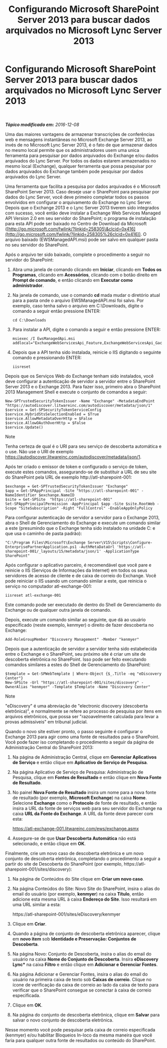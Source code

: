 ﻿---
title: Configurando Microsoft SharePoint Server 2013 para buscar dados arquivados no Microsoft Lync Server 2013
TOCTitle: Configurando Microsoft SharePoint Server 2013 para buscar dados arquivados no Microsoft Lync Server 2013
ms:assetid: 17f49365-8778-4962-a41b-f96faf6902f1
ms:mtpsurl: https://technet.microsoft.com/pt-br/library/JJ687978(v=OCS.15)
ms:contentKeyID: 49886116
ms.date: 12/10/2016
mtps_version: v=OCS.15
ms.translationtype: HT
---

# Configurando Microsoft SharePoint Server 2013 para buscar dados arquivados no Microsoft Lync Server 2013

 

_**Tópico modificado em:** 2016-12-08_

Uma das maiores vantagens de armazenar transcrições de conferências web e mensagens instantâneas no Microsoft Exchange Server 2013, ao invés de no Microsoft Lync Server 2013, é o fato de que armazenar dados no mesmo local permite que os administradores usem uma unica ferramenta para pesquisar por dados arquivados do Exchange e/ou dados arquivados do Lync Server. Por todos os dados estarem armazenados no mesmo local (Exchange), qualquer ferramenta que possa pesquisar por dados arquivados do Exchange também pode pesquisar por dados arquivados do Lync Server.

Uma ferramenta que facilita a pesquisa por dados arquivados é o Microsoft SharePoint Server 2013. Caso deseje usar o SharePoint para pesquisar por dados do Lync Server, você deve primeiro completar todos os passos envolvidos em configurar o arquivamento do Exchange no Lync Server. Depois que o Exchange 2013 e o Lync Server 2013 tiverem sido integrados com sucesso, você então deve instalar a Exchange Web Services Managed API Version 2.0 em seu servidor do SharePoint; o programa de instalação para esta API pode ser baixado no Centro de Download da Microsoft ([http://go.microsoft.com/fwlink/?linkid=258305\&clcid=0x416](http://go.microsoft.com/fwlink/?linkid=258305%26clcid=0x416)). O arquivo baixado (EWSManagedAPI.msi) pode ser salvo em qualquer pasta no seu servidor do SharePoint.

Após o arquivo ter sido baixado, complete o procedimento a seguir no servidor do SharePoint:

1.  Abra uma janela de comando clicando em **Iniciar**, clicando em **Todos os Programas**, clicando em **Acessórios**, clicando com o botão direito em **Prompt de comando**, e então clicando em **Executar como administrador**.

2.  Na janela de comando, use o comando **cd** mada mudar o diretório atual para a pasta onde o arquivo EWSManagedAPI.msi foi salvo. Por exemplo, caso tenha salvo o arquivo em C:\\Downloads, digite o comando a seguir então pressione ENTER:
    
        cd C:\Downloads

3.  Para instalar a API, digite o comando a seguir e então pressione ENTER:
    
        msiexec /I EwsManagedApi.msi addlocal="ExchangeWebServicesApi_Feature,ExchangeWebServicesApi_Gac"

4.  Depois que a API tenha sido instalada, reinicie o IIS digitando o seguinte comando e pressionando ENTER:
    
        iisreset

Depois que os Serviços Web do Exchange tenham sido instalados, você deve configurar a autenticação de servidor a servidor entre o SharePoint Server 2013 e o Exchange 2013. Para fazer isso, primeiro abra o SharePoint 2013 Management Shell e execute o conjunto de comandos a seguir:

    New-SPTrustedSecurityTokenIssuer -Name "Exchange" -MetadataEndPoint "https://autodiscover.litwareinc.com/autodiscover/metadata/json/1"
    $service = Get-SPSecurityTokenServiceConfig
    $service.HybridStsSelectionEnabled = $True
    $service.AllowMetadataOverHttp = $False
    $service.AllowOAuthOverHttp = $False
    $service.Update()

> [!note]  
> Tenha certeza de qual é o URI para seu serviço de descoberta automática e o use. Não use o URI de exemplo https://autodiscover.litwareinc.com/autodiscover/metadata/json/1.

Após ter criado o emissor de token e configurado o serviço de token, execute estes comandos, assegurando-se de substituir a URL de seu site do SharePoint pela URL de exemplo http://atl-sharepoint-001:

    $exchange = Get-SPTrustedSecurityTokenIssuer "Exchange"
    $app = Get-SPAppPrincipal -Site "https://atl-sharepoint-001" -NameIdentifier $exchange.NameID
    $site = Get-SPSite  "https://atl-sharepoint-001"
    Set-SPAppPrincipalPermission -AppPrincipal $app -Site $site.RootWeb -Scope "SiteSubscription" -Right "FullControl" -EnableAppOnlyPolicy

Para configurar autenticação de servidor a servidor para o Exchange 2013, abra o Shell de Gerenciamento do Exchange e execute um comando similar a este (presumindo que o Exchange tenha sido instalado na unidade C: e que usa o caminho de pasta padrão):

    "C:\Program Files\Microsoft\Exchange Server\V15\Scripts\Configure-EnterprisePartnerApplication.ps1 -AuthMetaDataUrl 'https://atl-sharepoint-001/_layouts/15/metadata/json/1' -ApplicationType SharePoint"

Após configurar o aplicativo parceiro, é recomendável que você pare e reinicie o IIS (Serviços de Informações da Internet) em todos os seus servidores de acesso de cliente e de caixa de correio do Exchange. Você pode reiniciar o IIS usando um comando similar a este, que reinicia o serviço no computador atl-exchange-001:

    iisreset atl-exchange-001

Este comando pode ser executado de dentro do Shell de Gerenciamento do Exchange ou de qualquer outra janela de comando.

Depois, execute um comando similar ao seguinte, que dá ao usuário especificado (neste exemplo, kenmyer) o direito de fazer descoberta no Exchange:

    Add-RoleGroupMember "Discovery Management" -Member "kenmyer"

Depois que a autenticação de servidor a servidor tenha sido estabelecida entre o Exchange e o SharePoint, seu próximo site é criar um site de descoberta eletrônica no SharePoint. Isso pode ser feito executando comandos similares a estes do Shell de Gerenciamento do SharePoint:

    $template = Get-SPWebTemplate | Where-Object {$_.Title -eq "eDiscovery Center"}
    New-SPSite -Url "https://atl-sharepoint-001/sites/discovery" -OwnerAlias "kenmyer" -Template $Template -Name "Discovery Center"

> [!note]  
> &quot;eDiscovery&quot; é uma abreviação de &quot;electronic discovery (descoberta eletrônica)&quot;, e normalmente se refere ao processo de pesquisa por itens em arquivos eletrônicos, que possa ser &quot;razoavelmente calculada para levar a provas admissíveis&quot; em tribunal judicial.

Quando o novo site estiver pronto, o passo seguinte é configurar o Exchange 2013 para agir como uma fonte de resultados para o SharePoint. Você pode fazer iso completando o procedimento a seguir da página de Administração Central do SharePoint 2013:

1.  Na página de Administração Central, clique em **Gerenciar Aplicativos de Serviço** e então clique em **Aplicativo de Serviço de Pesquisa**.

2.  Na página Aplicativo de Serviço de Pesquisa: Administração de Pesquisa, clique em **Fontes de Resultado** e então clique em **Nova Fonte de Resultado**.

3.  No painel **Nova Fonte de Resultado** insira um nome para a nova fonte de resultado (por exemplo, **Microsoft Exchange**) na caixa **Nome**. Selecione **Exchange** como o **Protocolo** de fonte de resultado, e então insira a URL da fonte de serviços web para seu servidor do Exchange na caixa **URL da Fonte do Exchange**. A URL da fonte deve parecer com esta:
    
    https://atl-exchange-001.litwareinc.com/ews/exchange.asmx

4.  Assegure-se de que **Usar Descoberta Automática** não está selecionado, e então clique em **OK**.

Finalmente, crie um novo caso de descoberta eletrônica e um novo conjunto de descoberta eletrônica, completando o procedimento a seguir a partir do site de Descoberta do SharePoint (por exemplo, https://atl-sharepoint-001/sites/discovery):

1.  Na página de Conteúdos do Site clique em **Criar um novo caso**.

2.  Na página Conteúdos do Site: Novo Site do SharePoint, insira o alias do email do usuário (por exemplo, **kenmyer**) na caixa **Título**, então adicione esta mesma URL à caixa **Endereço do Site**. Isso resultará em uma URL similar a esta:
    
    https://atl-sharepoint-001/sites/eDiscovery/kenmyer

3.  Clique em **Criar**.

4.  Quando a página de conjunto de descoberta eletrônica aparecer, clique em **novo item** sob **Identidade e Preservação: Conjuntos de Descoberta**.

5.  Na página Novo: Conjunto de Descoberta, insira o alias do email do usuário na caixa **Nome do Conjunto de Descoberta**. Insira **eDiscovery Lync\*** na caixa **Filtro** e então clique em **Adicionar e Gerenciar Fontes**.

6.  Na página Adicionar e Gerenciar Fontes, insira o alias do email do usuário na primeira caixa de texto sob **Caixas de correio**. Clique no ícone de verificação da caixa de correio ao lado da caixa de texto para verificar que o SharePoint consegue se conectar à caixa de correio especificada.

7.  Clique em **OK**.

8.  Na página do conjunto de descoberta eletrônica, clique em **Salvar** para salvar o novo conjunto de descoberta eletrônica.

Nesse momento você pode pesquisar pela caixa de correio especificada (kenmyer) e/ou habilitar Bloqueios In-loco da mesma maneira que você faria para qualquer outra fonte de resultados ou conteúdo do SharePoint.

